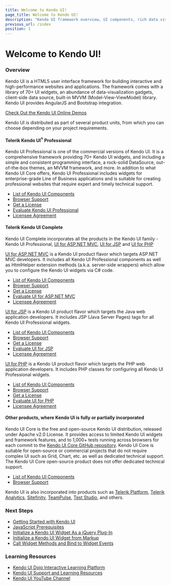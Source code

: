 ```yaml
---
title: Welcome to Kendo UI!
page_title: Welcome to Kendo UI!
description: "Kendo UI framework overview, UI components, rich data visualization framework, auto-adaptive mobile widgets, tools for building rich web applications"
previous_url: /index
position: 1
---
```


# Welcome to Kendo UI!

### Overview

Kendo UI is a HTML5 user interface framework for building interactive and high-performance websites and applications.
The framework comes with a library of 70+ UI widgets, an abundance of data-visualization gadgets, client-side data source, built-in MVVM (Model-View-ViewModel) library. Kendo UI provides AngularJS and Bootstrap integration.

[Check Out the Kendo UI Online Demos](http://demos.telerik.com/kendo-ui/)

Kendo UI is distributed as part of several product units, from which you can choose depending on your project requirements.

#### Telerik Kendo UI<sup>®</sup> Professional

Kendo UI Professional is one of the commercial versions of Kendo UI.
It is a comprehensive framework providing 70+ Kendo UI widgets, and including a simple and consistent programming interface, a rock-solid DataSource, out-of-the-box themes, an MVVM framework, and more.
In addition to what Kendo UI Core offers, Kendo UI Professional includes widgets for enterprise-grade Line of Business applications and is suitable for creating professional websites that require expert and timely technical support.

* [List of Kendo UI Components](/intro/supporting/list-of-widgets)
* [Browser Support](/intro/supporting/browser-support)
* [Get a License](http://www.telerik.com/purchase/kendo-ui)
* [Evaluate Kendo UI Professional](http://www.telerik.com/download/kendo-ui)
* [Licensee Agreement](http://www.telerik.com/purchase/license-agreement/kendo-ui-professional)

#### Telerik Kendo UI Complete

Kendo UI Complete incorporates all the products in the Kendo UI family - Kendo UI Professional, [UI for ASP.NET MVC](/aspnet-mvc/introduction), [UI for JSP](/jsp/introduction) and [UI for PHP](http://docs.telerik.com/kendo-ui/php/introduction)

[UI for ASP.NET MVC](/aspnet-mvc/introduction) is a Kendo UI product flavor which targets ASP.NET MVC developers. It includes all Kendo UI Professional components as well as
HtmlHelper extension methods (a.k.a. server-side wrappers) which allow you to configure the Kendo UI widgets via C# code.

* [List of Kendo UI Components](/intro/supporting/list-of-widgets)
* [Browser Support](/intro/supporting/browser-support)
* [Get a License](http://www.telerik.com/purchase/aspnet-mvc)
* [Evaluate UI for ASP.NET MVC](http://www.telerik.com/download/aspnet-mvc)
* [Licensee Agreement](http://www.telerik.com/purchase/license-agreement/aspnet-mvc)

[UI for JSP](/jsp/introduction) is a Kendo UI product flavor which targets the Java web application developers. It includes JSP (Java Server Pages) tags for all Kendo UI Professional widgets.

* [List of Kendo UI Components](/intro/supporting/list-of-widgets)
* [Browser Support](/intro/supporting/browser-support)
* [Get a License](http://www.telerik.com/purchase/jsp-ui)
* [Evaluate UI for JSP](http://www.telerik.com/download/jsp)
* [Licensee Agreement](http://www.telerik.com/purchase/license-agreement/jsp-ui)

[UI for PHP](http://docs.telerik.com/kendo-ui/php/introduction) is a Kendo UI product flavor which targets the PHP web application developers. It includes PHP classes for configuring all Kendo UI Professional widgets.

* [List of Kendo UI Components](/intro/supporting/list-of-widgets)
* [Browser Support](/intro/supporting/browser-support)
* [Get a License](http://www.telerik.com/purchase/php-ui)
* [Evaluate UI for PHP](http://www.telerik.com/download/php)
* [Licensee Agreement](http://www.telerik.com/purchase/license-agreement/php-ui)

#### Other products, where Kendo UI is fully or partially incorporated

Kendo UI Core is the free and open-source Kendo UI distribution, released under Apache v2.0 License.
It provides access to limited Kendo UI widgets and framework features, and to 1,000+ tests running across browsers for each commit to the [Kendo UI Core GitHub repository](https://github.com/telerik/kendo-ui-core).
Kendo UI Core is suitable for open-source or commercial projects that do not require complex UI such as Grid, Chart, etc. as well as dedicated technical support. The Kendo UI Core open-source product does not offer dedicated technical support. 


* [List of Kendo UI Components](/intro/supporting/list-of-widgets)
* [Browser Support](/intro/supporting/browser-support)


Kendo UI is also incorporated into products such as [Telerik Platform](http://www.telerik.com/platform#overview), [Telerik Analytics](http://www.telerik.com/analytics), [Sitefinity](http://www.sitefinity.com/), [TeamPulse](http://www.telerik.com/teampulse), [Test Studio](http://www.telerik.com/teststudio), and others.

### Next Steps

* [Getting Started with Kendo UI](/intro/installation/getting-started)
* [JavaScript Prerequisites](/intro/installation/prerequisites)
* [Initialize a Kendo UI Widget As a jQuery Plug-In](/intro/installation/jquery-initialization)
* [Initialize a Kendo UI Widget from Markup](/intro/installation/markup)
* [Call Widget Methods and Bind to Widget Events](/intro/installation/events-and-methods)

### Learning Resources

* [Kendo UI Dojo Interactive Learning Platform](http://dojo.telerik.com/)
* [Kendo UI Support and Learning Resources](http://www.telerik.com/support/kendo-ui)
* [Kendo UI YouTube Channel](https://www.youtube.com/user/kendouiTV)
